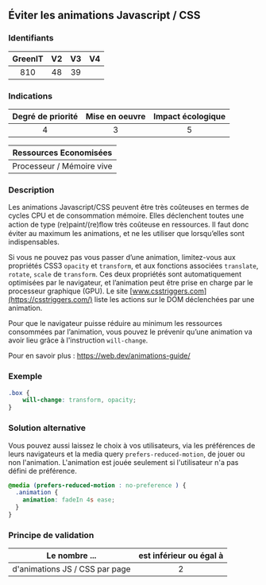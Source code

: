 ## Éviter les animations Javascript / CSS

### Identifiants

| GreenIT |  V2  |  V3  |  V4  |
|:-------:|:----:|:----:|:----:|
|   810   | 48  | 39  |      |

### Indications

| Degré de priorité |      Mise en oeuvre       |  Impact écologique    |
|:-------------------:|:-------------------------:|:---------------------:|
| 4 | 3 | 5 |

|Ressources Economisées                                      |
|:----------------------------------------------------------:|
| Processeur / Mémoire vive  |

### Description

Les animations Javascript/CSS peuvent être très coûteuses en termes de cycles CPU et de consommation mémoire. 
Elles déclenchent toutes une action de type (re)paint/(re)ﬂow très coûteuse en ressources. Il faut donc éviter au maximum les animations, et ne les utiliser que lorsqu’elles sont indispensables.

Si vous ne pouvez pas vous passer d’une animation, limitez-vous aux propriétés CSS3 `opacity` et `transform`, et aux fonctions associées `translate`, `rotate`, `scale` de `transform`. Ces deux propriétés sont automatiquement optimisées par le navigateur, et l’animation peut être prise en charge par le processeur graphique (GPU). Le site [www.csstriggers.com](https://csstriggers.com/) liste les actions sur le DOM déclenchées par une animation.

Pour que le navigateur puisse réduire au minimum les ressources consommées par l’animation, vous pouvez le prévenir qu’une animation va avoir lieu grâce à l'instruction `will-change`.

Pour en savoir plus :
https://web.dev/animations-guide/

### Exemple

```css
.box {
    will-change: transform, opacity;
}
```
### Solution alternative

Vous pouvez aussi laissez le choix à vos utilisateurs, via les préférences de leurs navigateurs et la media query `prefers-reduced-motion`, de jouer ou non l'animation. L'animation est jouée seulement si l'utilisateur n'a pas défini de préférence.

```css
@media (prefers-reduced-motion : no-preference ) {
  .animation {
    animation: fadeIn 4s ease;
  }
}
```

### Principe de validation

| Le nombre ...     | est inférieur ou égal à   |  
|-------------------|:-------------------------:|
| d'animations JS / CSS par page  |  2 |
